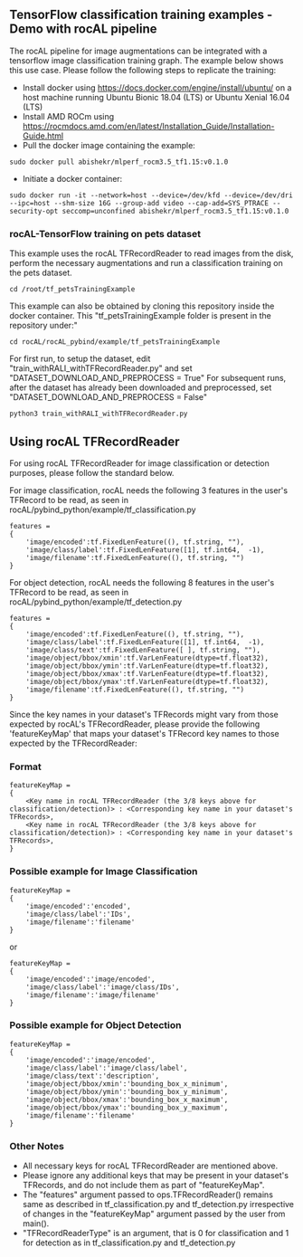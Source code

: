 ## TensorFlow classification training examples - Demo with rocAL pipeline
The rocAL pipeline for image augmentations can be integrated with a tensorflow image classification training graph. The example below shows this use case. Please follow the following steps to replicate the training:

- Install docker using <https://docs.docker.com/engine/install/ubuntu/> on a host machine running Ubuntu Bionic 18.04 (LTS) or Ubuntu Xenial 16.04 (LTS)
- Install AMD ROCm using <https://rocmdocs.amd.com/en/latest/Installation_Guide/Installation-Guide.html>
- Pull the docker image containing the example:
```
sudo docker pull abishekr/mlperf_rocm3.5_tf1.15:v0.1.0
```
- Initiate a docker container:
```
sudo docker run -it --network=host --device=/dev/kfd --device=/dev/dri --ipc=host --shm-size 16G --group-add video --cap-add=SYS_PTRACE --security-opt seccomp=unconfined abishekr/mlperf_rocm3.5_tf1.15:v0.1.0
```

### rocAL-TensorFlow training on pets dataset
This example uses the rocAL TFRecordReader to read images from the disk, perform the necessary augmentations and run a classification training on the pets dataset.
```
cd /root/tf_petsTrainingExample
```

This example can also be obtained by cloning this repository inside the docker container. This "tf_petsTrainingExample folder is present in the repository under:"
```
cd rocAL/rocAL_pybind/example/tf_petsTrainingExample
```

For first run, to setup the dataset, edit "train_withRALI_withTFRecordReader.py" and set "DATASET_DOWNLOAD_AND_PREPROCESS = True"
For subsequent runs, after the dataset has already been downloaded and preprocessed, set "DATASET_DOWNLOAD_AND_PREPROCESS = False"

```
python3 train_withRALI_withTFRecordReader.py
```

## Using rocAL TFRecordReader
For using rocAL TFRecordReader for image classification or detection purposes, please follow the standard below.

For image classification, rocAL needs the following 3 features in the user's TFRecord to be read, as seen in rocAL/pybind_python/example/tf_classification.py
```
features = 
{
    'image/encoded':tf.FixedLenFeature((), tf.string, ""),
    'image/class/label':tf.FixedLenFeature([1], tf.int64,  -1),
    'image/filename':tf.FixedLenFeature((), tf.string, "")
}
```

For object detection, rocAL needs the following 8 features in the user's TFRecord to be read, as seen in rocAL/pybind_python/example/tf_detection.py
```
features = 
{
    'image/encoded':tf.FixedLenFeature((), tf.string, ""),
    'image/class/label':tf.FixedLenFeature([1], tf.int64,  -1),
    'image/class/text':tf.FixedLenFeature([ ], tf.string, ""),
    'image/object/bbox/xmin':tf.VarLenFeature(dtype=tf.float32),
    'image/object/bbox/ymin':tf.VarLenFeature(dtype=tf.float32),
    'image/object/bbox/xmax':tf.VarLenFeature(dtype=tf.float32),
    'image/object/bbox/ymax':tf.VarLenFeature(dtype=tf.float32),
    'image/filename':tf.FixedLenFeature((), tf.string, "")
}
```

Since the key names in your dataset's TFRecords might vary from those expected by rocAL's TFRecordReader, please provide the following 'featureKeyMap' that maps your dataset's TFRecord key names to those expected by the TFRecordReader:

### Format
```
featureKeyMap = 
{
    <Key name in rocAL TFRecordReader (the 3/8 keys above for classification/detection)> : <Corresponding key name in your dataset's TFRecords>,
    <Key name in rocAL TFRecordReader (the 3/8 keys above for classification/detection)> : <Corresponding key name in your dataset's TFRecords>,
}
```

### Possible example for Image Classification
```
featureKeyMap = 
{
    'image/encoded':'encoded',
    'image/class/label':'IDs',
    'image/filename':'filename'
}
```
or
```
featureKeyMap = 
{
    'image/encoded':'image/encoded',
    'image/class/label':'image/class/IDs',
    'image/filename':'image/filename'
}
```

### Possible example for Object Detection
```
featureKeyMap = 
{
    'image/encoded':'image/encoded',
    'image/class/label':'image/class/label',
    'image/class/text':'description',
    'image/object/bbox/xmin':'bounding_box_x_minimum',
    'image/object/bbox/ymin':'bounding_box_y_minimum',
    'image/object/bbox/xmax':'bounding_box_x_maximum',
    'image/object/bbox/ymax':'bounding_box_y_maximum',
    'image/filename':'filename'
}
```

### Other Notes
- All necessary keys for rocAL TFRecordReader are mentioned above.
- Please ignore any additional keys that may be present in your dataset's TFRecords, and do not include them as part of "featureKeyMap".
- The "features" argument passed to ops.TFRecordReader() remains same as described in tf_classification.py and tf_detection.py irrespective of changes in the "featureKeyMap" argument passed by the user from main().
- "TFRecordReaderType" is an argument, that is 0 for classification and 1 for detection as in tf_classification.py and tf_detection.py
